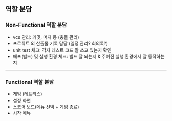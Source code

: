 ## 역할 분담

### Non-Functional 역할 분담
- vcs 관리: 커밋, 머지 등 (충돌 관리)
- 프로젝트 외 산출물 기록 담당 (일정 관리? 회의록?)
- unit test 체크: 각자 테스트 코드 잘 쓰고 있는지 확인
- 배포(빌드) 및 실행 환경 체크: 빌드 잘 되는지 & 주어진 실행 환경에서 잘 동작하는지

--- 

### Functional 역할 분담

- 게임 (테트리스)
- 설정 화면
- 스코어 보드(메뉴 선택 + 게임 종료)
- 시작 메뉴
